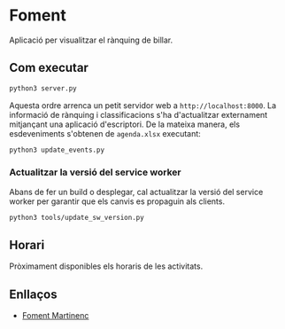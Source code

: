 # Foment
Aplicació per visualitzar el rànquing de billar.

## Com executar

```bash
python3 server.py
```

Aquesta ordre arrenca un petit servidor web a `http://localhost:8000`.
La informació de rànquing i classificacions s'ha d'actualitzar
externament mitjançant una aplicació d'escriptori. De la mateixa manera,
els esdeveniments s'obtenen de `agenda.xlsx` executant:

```bash
python3 update_events.py
```

### Actualitzar la versió del service worker

Abans de fer un build o desplegar, cal actualitzar la versió del
service worker per garantir que els canvis es propaguin als clients.

```bash
python3 tools/update_sw_version.py
```

## Horari

Pròximament disponibles els horaris de les activitats.

## Enllaços

- [Foment Martinenc](https://www.fomentmartinenc.org/)
